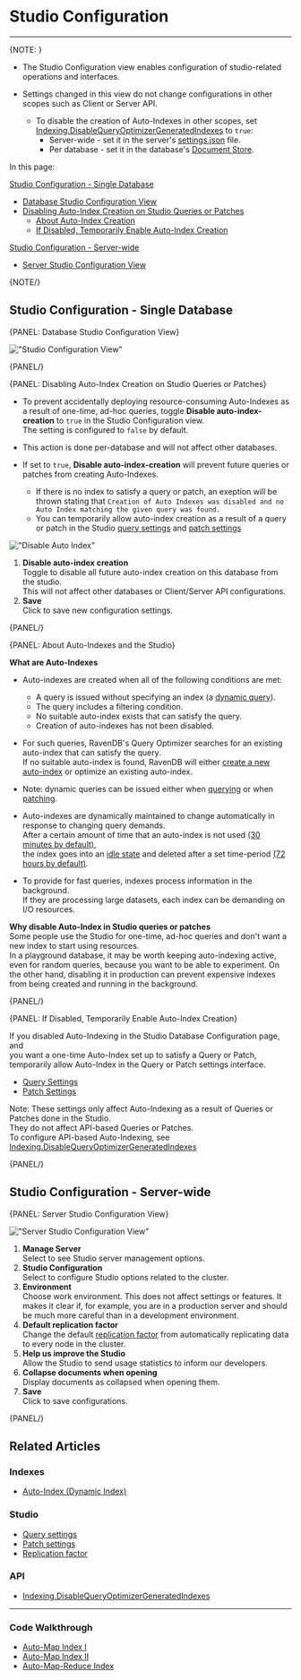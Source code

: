 ﻿# Studio Configuration 
---

{NOTE: }

* The Studio Configuration view enables configuration of studio-related operations and interfaces.  

* Settings changed in this view do not change configurations in other scopes such as Client or Server API.
  * To disable the creation of Auto-Indexes in other scopes, set [Indexing.DisableQueryOptimizerGeneratedIndexes](../../../server/configuration/indexing-configuration#indexing.disablequeryoptimizergeneratedindexes) 
    to `true`:
     * Server-wide - set it in the server's [settings.json](../../../server/configuration/configuration-options#settings.json) file.
     * Per database - set it in the database's [Document Store](../../../client-api/operations/maintenance/configuration/database-settings-operation).

In this page:

[Studio Configuration - Single Database](../../../studio/database/settings/studio-configuration#studio-configuration---single-database)

* [Database Studio Configuration View](../../../studio/database/settings/studio-configuration#database-studio-configuration-view)
* [Disabling Auto-Index Creation on Studio Queries or Patches](../../../studio/database/settings/studio-configuration#disabling-auto-index-creation-on-studio-queries-or-patches)
  * [About Auto-Index Creation](../../../studio/database/settings/studio-configuration#about-auto-indexes-and-the-studio)
  * [If Disabled, Temporarily Enable Auto-Index Creation](../../../studio/database/settings/studio-configuration#if-disabled,-temporarily-enable-auto-index-creation)

[Studio Configuration - Server-wide](../../../studio/database/settings/studio-configuration#studio-configuration---server-wide)

* [Server Studio Configuration View](../../../studio/database/settings/studio-configuration#server-studio-configuration-view)

{NOTE/}

## Studio Configuration - Single Database

{PANEL: Database Studio Configuration View}

!["Studio Configuration View"](images/studio-configuration-view.png "Studio Configuration View")

{PANEL/}


{PANEL: Disabling Auto-Index Creation on Studio Queries or Patches}

* To prevent accidentally deploying resource-consuming Auto-Indexes as a result of one-time, ad-hoc queries,
  toggle **Disable auto-index-creation** to `true` in the Studio Configuration view.  
  The setting is configured to `false` by default.  

* This action is done per-database and will not affect other databases.

* If set to `true`, **Disable auto-index-creation** will prevent future queries or patches from creating Auto-Indexes.  
  * If there is no index to satisfy a query or patch, an exeption will be thrown stating that 
    `Creation of Auto Indexes was disabled and no Auto Index matching the given query was found.`
  * You can temporarily allow auto-index creation as a result of a query or patch in the Studio [query settings](../../../studio/database/queries/query-view#query-view) 
    and [patch settings](../../../studio/database/documents/patch-view#patch-configuration)


!["Disable Auto Index"](images/disabling-auto-index-studio.png "Disable Auto Index")

1. **Disable auto-index creation**  
   Toggle to disable all future auto-index creation on this database from the studio.  
   This will not affect other databases or Client/Server API configurations.  
2. **Save**  
   Click to save new configuration settings. 

{PANEL/}

{PANEL: About Auto-Indexes and the Studio}

**What are Auto-Indexes**  

* Auto-indexes are created when all of the following conditions are met:
  * A query is issued without specifying an index (a [dynamic query](../../../client-api/session/querying/how-to-query#dynamicQuery)).
  * The query includes a filtering condition. 
  * No suitable auto-index exists that can satisfy the query.
  * Creation of auto-indexes has not been disabled.

* For such queries, RavenDB's Query Optimizer searches for an existing auto-index that can satisfy the query.  
  If no suitable auto-index is found, RavenDB will either [create a new auto-index](../../../indexes/creating-and-deploying#auto-indexes) or optimize an existing auto-index.

* Note: dynamic queries can be issued either when [querying](../../../studio/database/queries/query-view#query-view) or when [patching](../../../studio/database/documents/patch-view#patch-configuration).

* Auto-indexes are dynamically maintained to change automatically in response to changing query demands.  
  After a certain amount of time that an auto-index is not used [(30 minutes by default)](../../../server/configuration/indexing-configuration#indexing.timetowaitbeforemarkingautoindexasidleinmin),  
  the index goes into an [idle state](../../../studio/database/indexes/indexes-list-view#index-state)
  and deleted after a set time-period [(72 hours by default)](../../../server/configuration/indexing-configuration#indexing.timetowaitbeforedeletingautoindexmarkedasidleinhrs).

* To provide for fast queries, indexes process information in the background.  
  If they are processing large datasets, each index can be demanding on I/O resources.

**Why disable Auto-Index in Studio queries or patches**  
Some people use the Studio for one-time, ad-hoc queries and don't want a new index to start using resources.  
In a playground database, it may be worth keeping auto-indexing active, even for random queries, because you want to be able to experiment. 
On the other hand, disabling it in production can prevent expensive indexes from being created and running in the background.

{PANEL/}


{PANEL: If Disabled, Temporarily Enable Auto-Index Creation}

If you disabled Auto-Indexing in the Studio Database Configuration page, and  
you want a one-time Auto-Index set up to satisfy a Query or Patch,  
temporarily allow Auto-Index in the Query or Patch settings interface.  

* [Query Settings](../../../studio/database/queries/query-view#query-settings)
* [Patch Settings](../../../studio/database/documents/patch-view#patch-settings)

Note: These settings only affect Auto-Indexing as a result of Queries or Patches done in the Studio.  
They do not affect API-based Queries or Patches.  
To configure API-based Auto-Indexing, see [Indexing.DisableQueryOptimizerGeneratedIndexes](../../../server/configuration/indexing-configuration#indexing.disablequeryoptimizergeneratedindexes)

{PANEL/}

## Studio Configuration - Server-wide

{PANEL: Server Studio Configuration View}

!["Server Studio Configuration View"](images/server-wide-studio-configuration.png "Server Studio Configuration View")

1. **Manage Server**  
   Select to see Studio server management options.
2. **Studio Configuration**  
   Select to configure Studio options related to the cluster.
3. **Environment**  
   Choose work environment.  This does not affect settings or features.  It makes it clear if, for example, you are in a production 
   server and should be much more careful than in a development environment.
4. **Default replication factor**  
   Change the default [replication factor](../../../studio/database/create-new-database/general-flow#3.-configure-replication) from 
   automatically replicating data to every node in the cluster.  
5. **Help us improve the Studio**  
   Allow the Studio to send usage statistics to inform our developers.  
6. **Collapse documents when opening**  
   Display documents as collapsed when opening them.  
7. **Save**  
   Click to save configurations.  

{PANEL/}

## Related Articles

### Indexes

- [Auto-Index (Dynamic Index)](../../../indexes/creating-and-deploying#auto-indexes)

### Studio 

- [Query settings](../../../studio/database/queries/query-view#query-view)
- [Patch settings](../../../studio/database/documents/patch-view#patch-configuration)
- [Replication factor](../../../studio/database/create-new-database/general-flow#3.-configure-replication)

### API

- [Indexing.DisableQueryOptimizerGeneratedIndexes](../../../server/configuration/indexing-configuration#indexing.disablequeryoptimizergeneratedindexes)  

---

### Code Walkthrough

- [Auto-Map Index I](https://demo.ravendb.net/demos/csharp/auto-indexes/auto-map-index1)
- [Auto-Map Index II](https://demo.ravendb.net/demos/csharp/auto-indexes/auto-map-index2)
- [Auto-Map-Reduce Index](https://demo.ravendb.net/demos/csharp/auto-indexes/auto-map-reduce-index)
